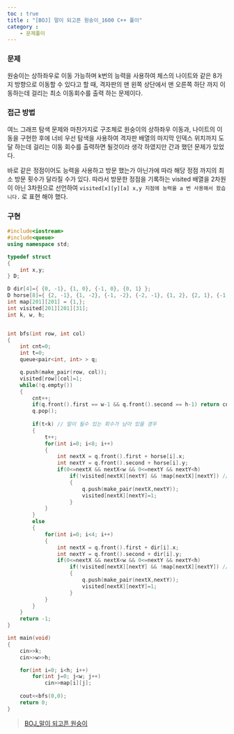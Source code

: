 ```yaml
---
toc : true
title : "[BOJ] 말이 되고픈 원숭이_1600 C++ 풀이"
category :
    - 문제풀이
---
```

### 문제
원숭이는 상하좌우로 이동 가능하며 k번의 능력을 사용하여 체스의 나이트와 같은 8가지 방향으로 이동할 수 있다고 할 때, 격자판의 맨 왼쪽 상단에서 맨 오른쪽 하단 까지 이동하는데 걸리는 최소 이동회수를 출력 하는 문제이다. 

### 접근 방법
여느 그래프 탐색 문제와 마찬가지로 구조체로 원숭이의 상하좌우 이동과, 나이트의 이동을 구현한 후에 너비 우선 탐색을 사용하여 격자판 배열의 마지막 인덱스 위치까지 도달 하는데 걸리는 이동 회수를 출력하면 될것이라 생각 하였지만 간과 했던 문제가 있었다.

바로 같은 정점이어도 능력을 사용하고 방문 했는가 아닌가에 따라 해당 정점 까지의 최소 방문 횟수가 달라질 수가 있다. 따라서 방문한 정점을 기록하는 visited 배열을 2차원이 아닌 3차원으로 선언하여 `visited[x][y][a] x,y 지점에 능력을 a 번 사용해서 왔습니다.` 로 표현 해야 했다.

### 구현

``` cpp
#include<iostream>
#include<queue>
using namespace std;

typedef struct
{
    int x,y;
} D;

D dir[4]={ {0, -1}, {1, 0}, {-1, 0}, {0, 1} };
D horse[8]={ {2, -1}, {1, -2}, {-1, -2}, {-2, -1}, {1, 2}, {2, 1}, {-1, 2}, {-2, 1} };
int map[201][201] = {1,};
int visited[201][201][31];
int k, w, h;


int bfs(int row, int col)
{
    int cnt=0;
    int t=0;
    queue<pair<int, int> > q;

    q.push(make_pair(row, col));
    visited[row][col]=1;
    while(!q.empty())
    {
        cnt++;
        if(q.front().first == w-1 && q.front().second == h-1) return cnt;
        q.pop();
        
        if(t<k) // 말이 될수 있는 회수가 남아 있을 경우
        {
            t++;
            for(int i=0; i<8; i++)
            {
                int nextX = q.front().first + horse[i].x;
                int nextY = q.front().second + horse[i].y;
                if(0<=nextX && nextX<w && 0<=nextY && nextY<h)
                    if(!visited[nextX][nextY] && !map[nextX][nextY]) // 이동하는 칸이 방문한 적이 없고 장애물이 없으면
                    {
                        q.push(make_pair(nextX,nextY));
                        visited[nextX][nextY]=1;
                    }
            }
        }
        else
        {
            for(int i=0; i<4; i++)
            {
                int nextX = q.front().first + dir[i].x;
                int nextY = q.front().second + dir[i].y;
                if(0<=nextX && nextX<w && 0<=nextY && nextY<h)
                    if(!visited[nextX][nextY] && !map[nextX][nextY]) // 이동하는 칸이 방문한 적이 없고 장애물이 없으면
                    {
                        q.push(make_pair(nextX,nextY));
                        visited[nextX][nextY]=1;
                    }
            }
        }
    }
    return -1;
}

int main(void)
{
    cin>>k;
    cin>>w>>h;

    for(int i=0; i<h; i++)
        for(int j=0; j<w; j++)
            cin>>map[i][j];
        
    cout<<bfs(0,0);
    return 0;
}
```

> [BOJ_말이 되고픈 원숭이](https://www.acmicpc.net/problem/1600)